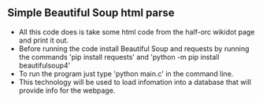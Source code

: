 ## Simple Beautiful Soup html parse
- All this code does is take some html code from the half-orc wikidot page and print it out.
- Before running the code install Beautiful Soup and requests by running the commands 'pip install requests' and 'python -m pip install beautifulsoup4'
- To run the program just type 'python main.c' in the command line. 
- This technology will be used to load infomation into a database that will provide info for the webpage.
